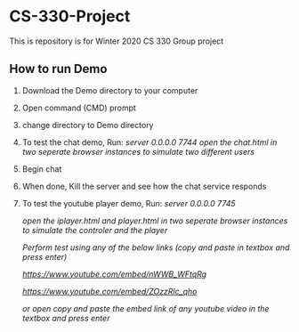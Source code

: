# CS-330-Project
This is repository is for Winter 2020 CS 330 Group project 

## How to run Demo
1. Download the Demo directory to your computer
2. Open command (CMD) prompt
3. change directory to Demo directory
4. To test the chat demo, Run:
      *server 0.0.0.0 7744*
      *open the chat.html in two seperate browser instances to simulate two different users*
5. Begin chat
6. When done, Kill the server and see how the chat service responds

7. To test the youtube player demo, Run:
   *server 0.0.0.0 7745*
   
   *open the iplayer.html and player.html in two seperate browser instances to simulate the controler and the player*
   
   *Perform test using any of the below links (copy and paste in textbox and press enter)*
   
      *https://www.youtube.com/embed/nWWB_WFtqRg*
      
      *https://www.youtube.com/embed/ZOzzRlc_qho*
      
   *or open copy and paste the embed link of any youtube video in the textbox and press enter*
 
 
